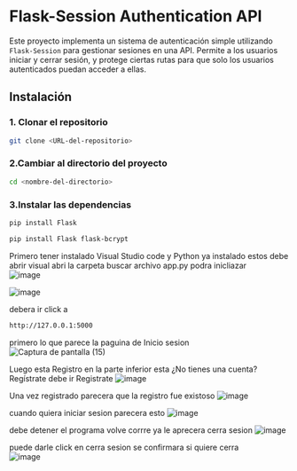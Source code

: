 # Flask-Session Authentication API

Este proyecto implementa un sistema de autenticación simple utilizando `Flask-Session` para gestionar sesiones en una API. Permite a los usuarios iniciar y cerrar sesión, y protege ciertas rutas para que solo los usuarios autenticados puedan acceder a ellas.

## Instalación

### 1. Clonar el repositorio

```bash
git clone <URL-del-repositorio>
```
### 2.Cambiar al directorio del proyecto

```bash
cd <nombre-del-directorio>
```
### 3.Instalar las dependencias

```bash
pip install Flask
```

```bash
pip install Flask flask-bcrypt 
```

Primero tener instalado Visual Studio code y Python ya instalado estos debe abrir visual abri la carpeta  buscar archivo app.py
podra inicliazar  
![image](https://github.com/user-attachments/assets/9e7171ca-1c7e-4d28-b99c-6339d20766ac)

![image](https://github.com/user-attachments/assets/829b8caa-ac67-4898-9287-9b9bc9cc50c4)

debera ir  click a 
```bash
http://127.0.0.1:5000
```
primero lo que parece la paguina de Inicio sesion  
![Captura de pantalla (15)](https://github.com/user-attachments/assets/0bfa9067-9f0c-492e-ad54-9b2257c47453)



 Luego esta Registro en la parte inferior esta ¿No tienes una cuenta? Regístrate debe ir  Registrate
![image](https://github.com/user-attachments/assets/2b2eeed7-21bc-4efe-9f72-359fd0c24135)

 
Una vez registrado parecera  que la  registro fue existoso
![image](https://github.com/user-attachments/assets/157f4e4e-dc3a-4d24-aa0b-65223ed39a06)

cuando quiera iniciar sesion parecera esto
![image](https://github.com/user-attachments/assets/3aa423ea-516b-4be3-a698-d983f7656e4e)

debe detener  el programa volve corrre  ya le aprecera cerra sesion
![image](https://github.com/user-attachments/assets/f5502d36-a396-4e1f-bae3-2275dcc9d61e)

puede darle click   en cerra sesion  se confirmara  si quiere cerra  
![image](https://github.com/user-attachments/assets/fe2ab5b3-602b-4915-babf-3d2325af89e0)

